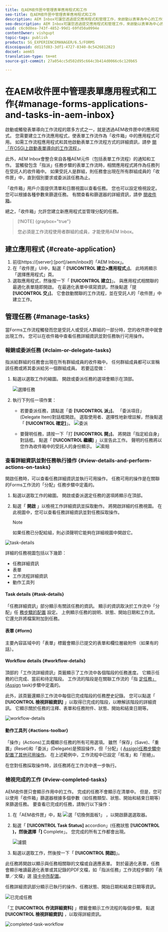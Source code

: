 ```yaml
---
title: 在AEM收件匣中管理表單應用程式和工作
seo-title: 在AEM收件匣中管理表單應用程式和工作
description: AEM Inbox可讓您透過提交應用程式和管理工作，來啟動以表單為中心的工作流程。
seo-description: AEM Inbox可讓您透過提交應用程式和管理工作，來啟動以表單為中心的工作流程。
uuid: c6c0d8ea-743f-4852-99d1-69fd50a0994e
contentOwner: vishgupt
topic-tags: publish
products: SG_EXPERIENCEMANAGER/6.5/FORMS
discoiquuid: dd11fd83-3df1-4727-8340-8c5426812823
docset: aem65
translation-type: tm+mt
source-git-commit: 27a054cc5d502d95c664c3b414d0066c6c120b65

---
```



# 在AEM收件匣中管理表單應用程式和工作{#manage-forms-applications-and-tasks-in-aem-inbox}

啟動或觸發表單導向工作流程的眾多方式之一，就是透過AEM收件匣中的應用程式。 您需要建立工作流應用程式，使表單工作流作為「收件箱」中的應用程式可用。 如需工作流程應用程式和其他啟動表單工作流程方式的詳細資訊，請參 [閱「在OSGi上啟動表單導向的工作流程」](../../forms/using/aem-forms-workflow.md#launch)。

此外，AEM Inbox會整合來自各種AEM元件（包括表單工作流程）的通知和工作。 當觸發包含「指派」任務步驟的表單工作流時，相關應用程式將作為任務列在受託人的收件箱中。 如果受託人是群組，則任務會出現在所有群組成員的「收件匣」中，直到個別要求或委派該任務為止。

「收件箱」用戶介面提供清單和日曆視圖以查看任務。 您也可以設定檢視設定。 您可以根據各種參數來篩選任務。 有關查看和篩選器的詳細資訊，請參 [閱收件箱](/help/sites-authoring/inbox.md)。

總之，「收件箱」允許您建立新應用程式並管理分配的任務。

>[!NOTE] {graybox=&quot;true&quot;}
>
>您必須是工作流程使用者群組的成員，才能使用AEM Inbox。

## 建立應用程式 {#create-application}

1. 前往https://[server]:[port]/aem/inbox的「AEM Inbox」。
1. 在「收件匣」UI中，點選「 **[!UICONTROL 建立>應用程式」]**。 此時將顯示「選擇應用程式」頁。
1. 選取應用程式，然後按一下「 **[!UICONTROL 建立]**」。 與應用程式相關聯的最適化表單隨即開啟。 在最適化表單中填寫資訊，然後點選「提 **[!UICONTROL 交」]**。 它會啟動關聯的工作流程，並在受託人的「收件匣」中建立工作。

## 管理任務 {#manage-tasks}

當Forms工作流程觸發而您是受託人或受託人群組的一部分時，您的收件匣中就會出現工作。 您可以在收件箱中查看任務詳細資訊並對任務執行可用操作。

### 報銷或委派任務 {#claim-or-delegate-tasks}

指派給群組的任務會出現在所有群組成員的收件箱中。 任何群組成員都可以宣稱該任務或將其委派給另一個群組成員。 若要這麼做：

1. 點選以選取工作的縮圖。 開啟或委派任務的選項會顯示在頂部。

   ![選擇任務](assets/select-task.png)

1. 執行下列任一項作業：

   * 若要委派任務，請點選「委 **[!UICONTROL 派」]**。 「委派項目」(Delegate Item)對話框開啟。 選取使用者、選擇性地新增註解，然後點選「 **[!UICONTROL 確定]**」。
   ![委派](assets/delegate.png)

   * 要聲明任務，請按一下「打 **[!UICONTROL 開」]**。 將開啟「指定給自身」對話框。 點選「 **[!UICONTROL 繼續]** 」以宣告此工作。 聲明的任務將以您作為收件箱中的受託人的身份顯示。
   ![索賠](assets/claim.png)

### 查看詳細資訊並對任務執行操作 {#view-details-and-perform-actions-on-tasks}

開啟任務時，可以查看任務詳細資訊並執行可用操作。 任務可用的操作是在關聯的Forms工作流的「分配」任務步驟中定義的。

1. 點選以選取工作的縮圖。 開啟或委派選定任務的選項將顯示在頂部。
1. 點選「 **開啟** 」以檢視工作詳細資訊並採取動作。 將開啟詳細的任務視圖。 在此視圖中，您可以查看任務詳細資訊並對任務採取操作。

   >[!NOTE]
   >
   >如果任務已分配給組，則必須聲明它能夠在詳細視圖中開啟它。

![task-details](assets/task-details.png)

詳細的任務視圖包括以下幾節：

* 任務詳細資訊
* 表單
* 工作流程詳細資訊
* 動作工具列

#### Task details {#task-details}

「任務詳細資訊」部分顯示有關該任務的資訊。 顯示的資訊取決於工作流中「分配」任 [務步驟的配置](/help/sites-developing/workflows-step-ref.md) 設定。 上例顯示任務的說明、狀態、開始日期和工作流。 它還允許將檔案附加到任務。

#### 表單 {#form}

主要內容區域中的「表單」標籤會顯示已提交的表單和欄位層級附件（如果有的話）。

#### Workflow details {#workflow-details}

頂部的「工作流詳細資訊」頁籤顯示了工作流中各個階段的任務進度。 它顯示任務的已完成、當前和待定階段。 工作流的階段是在關聯工作流的「指 [定任務」(Assign](/help/sites-developing/workflows-step-ref.md) task)步驟中定義的。

此外，該頁籤還顯示工作流中每個已完成階段的任務歷史記錄。 您可以點選「 **[!UICONTROL 檢視詳細資訊]** 」以取得已完成的階段，以瞭解該階段的詳細資訊。 它顯示關於任務的注釋、表單和任務附件、狀態、開始和結束日期等。

![workflow-details](assets/workflow-details.png)

#### 動作工具列 {#actions-toolbar}

「操作」(Actions)工具欄顯示任務的所有可用選項。 雖然「保存」(Save)、「重置」(Reset)和「委派」(Delegate)是預設操作，但「分配」( [Assign)任務步驟中配置了其他可用操作](/help/sites-developing/workflows-step-ref.md)。 在上述範例中，工作流程中已設定「核准」和「拒絕」。

在您對任務採取操作時，該任務將在工作流中進一步執行。

### 檢視完成的工作 {#view-completed-tasks}

AEM收件匣只會顯示作用中的工作。 完成的任務不會顯示在清單中。 但是，您可以使用「收件箱」篩選器根據多個參數（如任務類型、狀態、開始和結束日期等）來篩選任務。 要查看已完成的任務，請執行以下操作：

1. 在「AEM收件匣」中，點 ![選「切換側面板1」](assets/toggle-side-panel1.png) ，以開啟篩選選取器。
1. 點選「 **[!UICONTROL Task Status]** accordion」(任務狀態 **[!UICONTROL )，然後選擇「]** Complete」。 您完成的所有工作都會出現。

   ![濾鏡](assets/filter.png)

1. 點選以選取工作，然後按一下「 **[!UICONTROL 開啟]**」。

此任務將開啟以顯示與任務相關聯的文檔或自適應表單。 對於最適化表單，任務會顯示唯讀最適化表單或其記錄的PDF文檔，如「指派任務」工作流程步驟的「表單／文檔」選 [項卡中所配置](/help/sites-developing/workflows-step-ref.md)。

任務詳細資訊部分顯示已執行的操作、任務狀態、開始日期和結束日期等資訊。

![已完成任務](assets/completed-task.png)

「工 **[!UICONTROL 作流詳細資料]** 」標籤會顯示工作流程的每個步驟。 點選 **[!UICONTROL 檢視詳細資訊]** ，以取得詳細資訊。

![completed-task-workflow](assets/completed-task-workflow.png)

